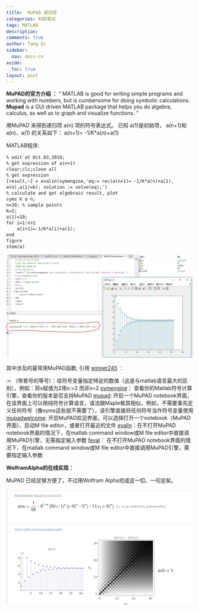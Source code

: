 ```yaml
---
title:  MuPAD 递归项
categories: 科研笔记
tags: MATLAB
description: 
comments: true
author: Tang Qi
sidebar:
  nav: docs-cn
aside:
  toc: true
layout: post
---
```






**MuPAD的官方介绍 ：**
“ MATLAB is good for writing simple programs and working with numbers, but is cumbersome for doing symbolic calculations. **Mupad** is a GUI driven MATLAB package that helps you do algebra, calculus, as well as to graph and visualize functions. ”

<!--more-->

用MuPAD 来得到递归项 a(n) 项的符号表达式。 已知 a(1)是初始项， a(n+1)和a(n)、a(1) 的关系如下：
a(n+1)= -1/K*a(n)+a(1)

MATLAB程序:

```
% edit at Oct.03,2018;
% get expression of a(n+1)
clear;clc;close all
% get expression
[result,~] = evalin(symengine,'eq:= rec(a(n+1)= -1/K*a(n)+a(1), a(n),a(1)=b); solution := solve(eq);')
% calculate and get algebraic result, plot 
syms K a n;
n=30; % sample points
K=2;
a(1)=10;
for i=1:n+1
    a(i+1)=-1/K*a(i)+a(1);
end
figure
stem(a)
```

![Mupad](https://github.com/iqgnat/iqgnat.github.io/raw/master/assets/images/2019-05-16-MuPad_MATLAB/01.jpg)



其中涉及的最常用MuPAD函数, 引用 [winner245](https://www.ilovematlab.cn/home.php?mod=space&uid=161646&s_tid=ReputationProfileLink) ：

:= （带冒号的等号）：给符号变量指定特定的数值（这是与matlab语言最大的区别），例如：将x赋值为2用x:=2 而非x=2
[symengine](http://www.mathworks.com/help/symbolic/symengine.html?searchHighlight=symengine)： 查看你的Matlab符号计算引擎，查看你的版本是否支持MuPAD
[mupad](http://www.mathworks.com/help/symbolic/mupad.html?searchHighlight=mupad): 开启一个MuPAD notebook界面，在该界面上可以用纯符号计算语言，语法跟Maple极其相似，例如，不需要事先定义任何符号（像syms这些就不需要了），该引擎直接将任何符号当作符号变量使用
[mupadwelcome](http://www.mathworks.com/help/symbolic/mupadwelcome.html): 开启MuPAD欢迎界面，可以选择打开一个notebook（MuPAD界面）、启动M file editor，或者打开最近的文件
[evalin](http://www.mathworks.com/help/symbolic/evalin.html?searchHighlight=evalin)：在不打开MuPAD notebook界面的情况下，在matlab command window或M file editor中直接调用MuPAD引擎，无需指定输入参数
[feval](http://www.mathworks.com/help/symbolic/feval.html?searchHighlight=feval)： 在不打开MuPAD notebook界面的情况下，在matlab command window或M file editor中直接调用MuPAD引擎，需要指定输入参数

**WolframAlpha的在线实现：**

MuPAD 已经足够方便了，不过用Wolfram Alpha完成这一切，一句足矣。

![WOLFRAM](https://github.com/iqgnat/iqgnat.github.io/raw/master/assets/images/2019-05-16-MuPad_MATLAB/02.png)